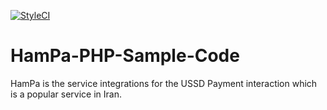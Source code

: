 <a href="https://styleci.io/repos/25769824"><img src="https://styleci.io/repos/25769824/shield" alt="StyleCI"></a>

# HamPa-PHP-Sample-Code
HamPa is the service integrations for the USSD Payment interaction which is a popular service in Iran.
